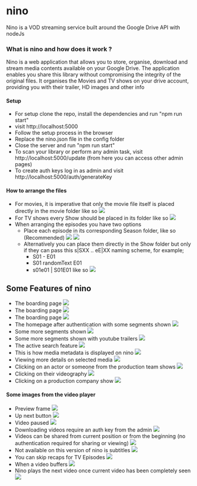 # nino
Nino is a VOD streaming service built around the Google Drive API with nodeJs

### What is nino and how does it work ?
Nino is a web application that allows you to store, organise, download and stream media contents available on your Google Drive.
The application enables you share this library without compromising the integrity of the original files.
It organises the Movies and TV shows on your drive account, providing you with their trailer, HD images and other info

#### Setup
* For setup clone the repo, install the dependencies and run "npm run start"
* visit http://localhost:5000
* Follow the setup process in the browser
* Replace the nino.json file in the config folder
* Close the server and run "npm run start" 
* To scan your library or perform any admin task, visit http://localhost:5000/update (from here you can access other admin pages)
* To create auth keys log in as admin and visit http://localhost:5000/auth/generateKey

#### How to arrange the files
* For movies, it is imperative that only the movie file itself is placed directly in the movie folder like so ![](art/22.png)
* For TV shows every Show should be placed in its folder like so ![](art/24.png)
* When arranging the episodes you have two options
    * Place each episode in its corresponding Season folder, like so (Recommended) ![](art/25.png) ![](art/26.png)
    * Alternatively you can place them directly in the Show folder but only if they can pass this s|SXX .. eE|XX naming scheme, for example;
        * S01 - E01
        * S01 randomText E01  
        * s01e01 | S01E01
    like so ![](art/23.png)


## Some Features of nino
* The boarding page ![](art/1.png)
* The boarding page ![](art/2.png)
* The boarding page ![](art/3.png)
* The homepage after authentication with some segments shown ![](art/4.png)
* Some more segments shown ![](art/6.png)
* Some more segments shown with youtube trailers ![](art/16.png)
* The active search feature ![](art/5.png)
* This is how media metadata is displayed on nino  ![](art/7.png)
* Viewing more details on selected media ![](art/8.png)
* Clicking on an actor or someone from the production team shows ![](art/9.png)
* Clicking on their videography ![](art/10.png)
* Clicking on a production company show ![](art/17.png)

#### Some images from the video player
* Preview frame ![](art/21.png)
* Up next button ![](art/11.png)
* Video paused ![](art/12.png)
* Downloading videos require an auth key from the admin ![](art/13.png)
* Videos can be shared from current position or from the beginning (no authentication required for sharing or viewing) ![](art/14.png)
* Not available on this version of nino is subtitles ![](art/15.png)
* You can skip recaps for TV Episodes ![](art/18.png)
* When a video buffers ![](art/19.png)
* Nino plays the next video once current video has been completely seen ![](art/20.png)
